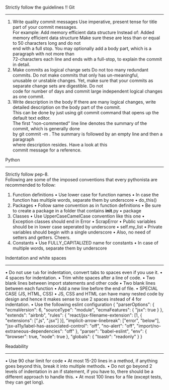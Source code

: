 Strictly follow the guidelines !!
Git
* * *
1. Write quality commit messages
Use imperative, present tense for title part of your commit messages.  
For example:
Add memory efficient data structure
Instead of:
Added memory efficient data structure
Make sure these are less than or equal to 50 characters long and do not  
end with a full stop.
You may optionally add a body part, which is a paragraph with not more than  
72-characters each line and ends with a full-stop, to explain the commit  
in detail.
2. Make commits as logical change sets
Do not too many redundant commits. Do not make commits that only has un-meaningful,  
unusable or unstable changes.
Yet, make sure that your commits as separate change sets are digestible. Do not  
code for number of days and commit large independent logical changes as one commit.
3. Write description in the body
If there are many logical changes, write detailed description on the body part of the commit.  
This can be done by just using git commit command that opens up the default text editor.  
The first "non-commented" line line denotes the summary of the commit, which is generally done  
by git commit -m <commit message>. The summary is followed by an empty line and then a paragraph  
where description resides.
Have a look at this  
commit message for a reference.

Python
* * *
Strictly follow pep-8.  
Following are some of the imposed conventions that every pythonista are recommended to follow:
1. Function definitions
• Use lower case for function names
• In case the function has multiple words, separate them by underscore
• do_this()
2. Packages
• Follow same convention as in function definitions
• Be sure to create a package in a folder that contains __init__.py
• package
3. Classes
• Use UpperCaseCamelCase convention like this one
• Exception classes should end in Error
• ScrapError
• Public variables should be in lower case seperated by underscore
• self.my_list
• Private variables should begin with a single underscore
• Also, no need of setters and getters. Cheers.
4. Constants
• Use FULLY_CAPITALIZED name for constants
• In case of multiple words, separate them by underscore

Indentation and white spaces
* * *
• Do not use `tab` for indentation, convert tabs to spaces even if you use it.
• 4 spaces for indentation.
• Trim white spaces after a line of code.
• Two blank lines between import statements and other code
• Two blank lines between each function
• Add a new line before the end of file.
• SPECIAL CASE (JS, HTML, CSS)
    • JS, CSS and HTML can have many nested code by design and hence it makes sense to use 2 spaces instead of 4 for indentation.
    • Use the following eslint configuration
    {
    "parserOptions": {
        "ecmaVersion": 6,
        "sourceType": "module",
        "ecmaFeatures": {
            "jsx": true
        }
    },
    "extends": "airbnb",
    "rules": {
        "react/jsx-filename-extension": [1, { "extensions": [".js", ".jsx"] }],
        "implicit-arrow-linebreak": ["error", "below"],
        "jsx-a11y/label-has-associated-control": "off",
        "no-alert": "off",
        "import/no-extraneous-dependencies": "off"
    },
    "parser": "babel-eslint",
    "env": {
        "browser": true,
        "node": true
    },
    "globals": {
        "toastr": "readonly"
    }
    }

Readability
* * *
• Use 90 char limit for code
• At most 15-20 lines in a method, if anything goes beyond this, break it into multiple methods.
• Do not go beyond 2 levels of indentation in an if statement, if you have to, there should be a different approach to handle this.
• At most 100 lines for a file (except tests, they can get long).



